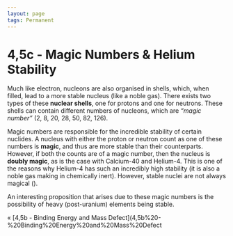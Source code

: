 ```yaml
---
layout: page
tags: Permanent 
---
```


# 4,5c - Magic Numbers & Helium Stability

Much like electron, nucleons are also organised in shells, which, when filled, lead to a more stable nucleus (like a noble gas). There exists two types of these **nuclear shells**, one for protons and one for neutrons. These shells can contain different numbers of nucleons, which are *“magic number”* (2, 8, 20, 28, 50, 82, 126).

Magic numbers are responsible for the incredible stability of certain nuclides. A nucleus with either the proton or neutron count as one of these numbers is **magic**, and thus are more stable than their counterparts. However, if both the counts are of a magic number, then the nucleus is **doubly magic**, as is the case with Calcium-40 and Helium-4. This is one of the reasons why Helium-4 has such an incredibly high stability (it is also a noble gas making in chemically inert). However, stable nuclei are not always magical ().

An interesting proposition that arises due to these magic numbers is the possibility of heavy (post-uranium) elements being stable.

« [4,5b - Binding Energy and Mass Defect](4,5b%20-%20Binding%20Energy%20and%20Mass%20Defect